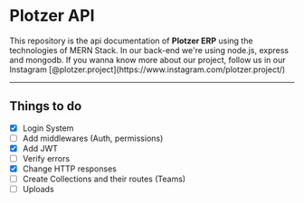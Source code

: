 <h1>Plotzer API </h1>
<p>This repository is the api documentation of <b>Plotzer ERP</b> using the technologies of MERN Stack. In our back-end we're using node.js, express and mongodb. If you wanna know more about our project, follow us in our Instagram [@plotzer.project](https://www.instagram.com/plotzer.project/)</p>

<hr>

## Things to do

- [x] Login System
- [ ] Add middlewares (Auth, permissions)
- [x] Add JWT
- [ ] Verify errors
- [x] Change HTTP responses
- [ ] Create Collections and their routes (Teams)
- [ ] Uploads